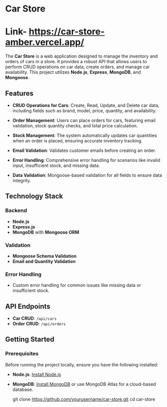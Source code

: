 
# Car Store  
# Link- https://car-store-amber.vercel.app/


The **Car Store** is a web application designed to manage the inventory and orders of cars in a store. It provides a robust API that allows users to perform CRUD operations on car data, create orders, and manage car availability. This project utilizes **Node.js**, **Express**, **MongoDB**, and **Mongoose**.


## Features

- **CRUD Operations for Cars**: Create, Read, Update, and Delete car data, including fields such as brand, model, price, quantity, and availability.

  
- **Order Management**: Users can place orders for cars, featuring email validation, stock quantity checks, and total price calculation.

  
- **Stock Management**: The system automatically updates car quantities when an order is placed, ensuring accurate inventory tracking.

  
- **Email Validation**: Validates customer emails before creating an order.

  
- **Error Handling**: Comprehensive error handling for scenarios like invalid input, insufficient stock, and missing data.

  
- **Data Validation**: Mongoose-based validation for all fields to ensure data integrity.



## Technology Stack
### Backend
- **Node.js**
- **Express.js**
- **MongoDB** with **Mongoose ORM**
  
### Validation
- **Mongoose Schema Validation**
- **Email and Quantity Validation**

### Error Handling
- Custom error handling for common issues like missing data or insufficient stock. 
## API Endpoints
- **Car CRUD**: `/api/cars`
- **Order CRUD**: `/api/orders`

## Getting Started
### Prerequisites 


Before running the project locally, ensure you have the following installed:

- **Node.js**: [Install Node.js](https://nodejs.org/)
  
- **MongoDB**: [Install MongoDB](https://www.mongodb.com/try/download/community) or use MongoDB Atlas for a cloud-based database.

   git clone https://github.com/yourusername/car-store.git
   cd car-store
